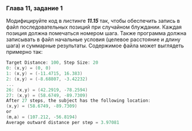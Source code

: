 ### Глава 11, задание 1

Модифицируйте код в листинге ***11.15*** так, чтобы обеспечить запись в файл последовательных позиций при случайном блуждании. Каждая позиция должна помечаться номером шага. Также программа должна записывать в файл начальные условия (целевое расстояние и длину шага) и суммарные результаты. Содержимое файла может выглядеть примерно так:

```objectivec
Target Distance: 100, Step Size: 20
0: (x,y) = (0, 0) 
1: (x,y) = (-11.4715, 16.383) 
2: (x,y) = (-8.68807, -3.42232)
...
26: (x,y) = (42.2919, -78.2594) 
27: (x,y) = (58.6749, -89.7309) 
After 27 steps, the subject has the following location: 
(х,у) = (58.6749, -89.7309)
or 
(m,a) = (107.212, -56.8194)
Average outward distance per step = 3.97081
```
